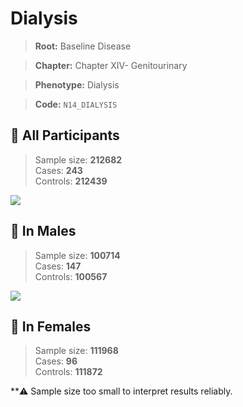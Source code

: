 # Dialysis

> **Root:** Baseline Disease  

> **Chapter:** Chapter XIV- Genitourinary  

> **Phenotype:** Dialysis  

> **Code:** `N14_DIALYSIS`

## 🧪 All Participants  
> Sample size: **212682**  
> Cases: **243**  
> Controls: **212439**
<img src="/Disease/Figures/ALL/Incidence/N14_DIALYSIS.png"/>
<CsvTable src="/public/Disease/Data/ALL/Incidence/COX_N14_DIALYSIS.csv" label="🔍 View full results" />

## 👨 In Males  
> Sample size: **100714**  
> Cases: **147**  
> Controls: **100567**
<img src="/Disease/Figures/Male/Incidence/N14_DIALYSIS.png"/>
<CsvTable src="/public/Disease/Data/Male/Incidence/COX_N14_DIALYSIS.csv" label="🔍 View full results" />

## 👩 In Females  
> Sample size: **111968**  
> Cases: **96**  
> Controls: **111872**

**⚠️ Sample size too small to interpret results reliably.

